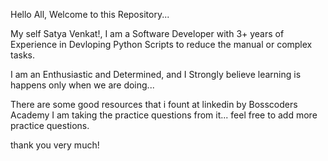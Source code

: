 Hello All, Welcome to this Repository... 

My self Satya Venkat!, I am a Software Developer with 3+ years of Experience in Devloping Python Scripts to reduce the manual or complex tasks. 

I am an Enthusiastic and Determined, and I Strongly believe learning is happens only when we are doing...

There are some good resources that i fount at linkedin by Bosscoders Academy I am taking the practice questions from it... feel free to add more practice questions. 

thank you very much!